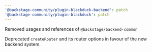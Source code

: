 ```yaml
---
'@backstage-community/plugin-blackduck-backend': patch
'@backstage-community/plugin-blackduck': patch
---
```


Removed usages and references of `@backstage/backend-common`

Deprecated `createRouter` and its router options in favour of the new backend system.
